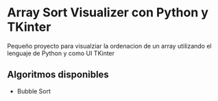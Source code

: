 # Array Sort Visualizer con Python y TKinter

Pequeño proyecto para visualziar la ordenacion de un array utilizando el lenguaje de Python y como UI TKinter

## Algoritmos disponibles

- Bubble Sort
